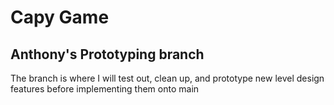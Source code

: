 # Capy Game
## Anthony's Prototyping branch
The branch is where I will test out, clean up, and prototype new level design features before implementing them onto main
